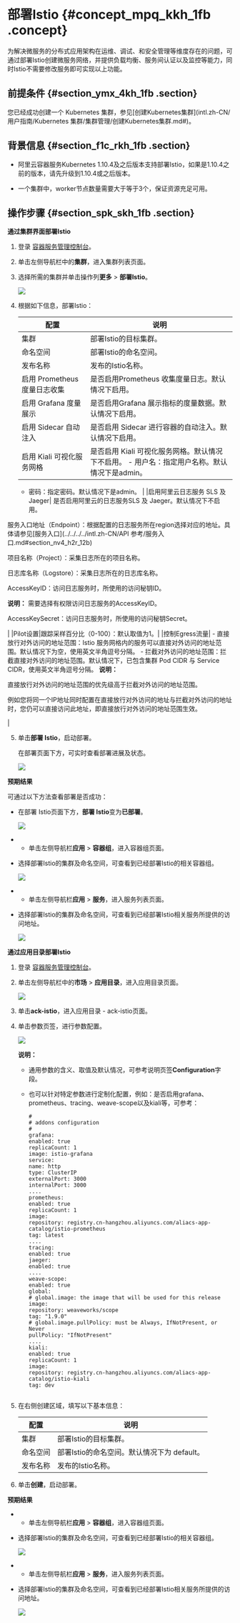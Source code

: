 # 部署Istio {#concept_mpq_kkh_1fb .concept}

为解决微服务的分布式应用架构在运维、调试、和安全管理等维度存在的问题，可通过部署Istio创建微服务网络，并提供负载均衡、服务间认证以及监控等能力，同时Istio不需要修改服务即可实现以上功能。

## 前提条件 {#section_ymx_4kh_1fb .section}

您已经成功创建一个 Kubernetes 集群，参见[创建Kubernetes集群](intl.zh-CN/用户指南/Kubernetes 集群/集群管理/创建Kubernetes集群.md#)。

## 背景信息 {#section_f1c_rkh_1fb .section}

-   阿里云容器服务Kubernetes 1.10.4及之后版本支持部署Istio，如果是1.10.4之前的版本，请先升级到1.10.4或之后版本。

-   一个集群中，worker节点数量需要大于等于3个，保证资源充足可用。


## 操作步骤 {#section_spk_skh_1fb .section}

**通过集群界面部署Istio**

1.  登录 [容器服务管理控制台](https://cs.console.aliyun.com)。
2.  单击左侧导航栏中的**集群**，进入集群列表页面。
3.  选择所需的集群并单击操作列**更多** \> **部署Istio**。

    ![](http://static-aliyun-doc.oss-cn-hangzhou.aliyuncs.com/assets/img/20172/154104205511255_zh-CN.png)

4.  根据如下信息，部署Istio：

    |配置|说明|
    |--|--|
    |集群|部署Istio的目标集群。|
    |命名空间|部署Istio的命名空间。|
    |发布名称|发布的Istio名称。|
    |启用 Prometheus 度量日志收集|是否启用Prometheus 收集度量日志。默认情况下启用。|
    |启用 Grafana 度量展示|是否启用Grafana 展示指标的度量数据。默认情况下启用。|
    |启用 Sidecar 自动注入|是否启用 Sidecar 进行容器的自动注入。默认情况下启用。|
    |启用 Kiali 可视化服务网格|是否启用 Kiali 可视化服务网格。默认情况下不启用。    -   用户名：指定用户名称。默认情况下是admin。
    -   密码：指定密码。默认情况下是admin。
|
    |启用阿里云日志服务 SLS 及 Jaeger| 是否启用阿里云的日志服务SLS 及 Jaeger。默认情况下不启用。

 服务入口地址（Endpoint）：根据配置的日志服务所在region选择对应的地址。具体请参见[服务入口](../../../../intl.zh-CN/API 参考/服务入口.md#section_nv4_h2r_12b)

 项目名称（Project）：采集日志所在的项目名称。

 日志库名称（Logstore）：采集日志所在的日志库名称。

 AccessKeyID：访问日志服务时，所使用的访问秘钥ID。

**说明：** 需要选择有权限访问日志服务的AccessKeyID。

 AccessKeySecret：访问日志服务时，所使用的访问秘钥Secret。

 |
    |Pilot设置|跟踪采样百分比（0-100）：默认取值为1。|
    |控制Egress流量|     -   直接放行对外访问的地址范围：Istio 服务网格内的服务可以直接对外访问的地址范围。默认情况下为空，使用英文半角逗号分隔。
    -   拦截对外访问的地址范围：拦截直接对外访问的地址范围。默认情况下，已包含集群 Pod CIDR 与 Service CIDR，使用英文半角逗号分隔。
 **说明：** 

直接放行对外访问的地址范围的优先级高于拦截对外访问的地址范围。

例如您将同一个IP地址同时配置在直接放行对外访问的地址与拦截对外访问的地址时，您仍可以直接访问此地址，即直接放行对外访问的地址范围生效。

 |

5.  单击**部署 Istio**，启动部署。

    在部署页面下方，可实时查看部署进展及状态。

    ![](http://static-aliyun-doc.oss-cn-hangzhou.aliyuncs.com/assets/img/20172/154104205511256_zh-CN.png)


**预期结果**

可通过以下方法查看部署是否成功：

-   在部署 Istio页面下方，**部署 Istio**变为**已部署**。

    ![](http://static-aliyun-doc.oss-cn-hangzhou.aliyuncs.com/assets/img/20172/154104205511257_zh-CN.png)

-   -   单击左侧导航栏**应用** \> **容器组**，进入容器组页面。
-   选择部署Istio的集群及命名空间，可查看到已经部署Istio的相关容器组。

    ![](http://static-aliyun-doc.oss-cn-hangzhou.aliyuncs.com/assets/img/20172/154104205511258_zh-CN.png)

-   -   单击左侧导航栏**应用** \> **服务**，进入服务列表页面。
-   选择部署Istio的集群及命名空间，可查看到已经部署Istio相关服务所提供的访问地址。

    ![](http://static-aliyun-doc.oss-cn-hangzhou.aliyuncs.com/assets/img/20172/154104205511259_zh-CN.png)


**通过应用目录部署Istio**

1.  登录 [容器服务管理控制台](https://cs.console.aliyun.com)。
2.  单击左侧导航栏中的**市场** \> **应用目录**，进入应用目录页面。

    ![](http://static-aliyun-doc.oss-cn-hangzhou.aliyuncs.com/assets/img/20172/154104205511260_zh-CN.png)

3.  单击**ack-istio**，进入应用目录 - ack-istio页面。
4.  单击参数页签，进行参数配置。

    ![](http://static-aliyun-doc.oss-cn-hangzhou.aliyuncs.com/assets/img/20172/154104205512560_zh-CN.png)

    **说明：** 

    -   通用参数的含义、取值及默认情况，可参考说明页签**Configuration**字段。
    -   也可以针对特定参数进行定制化配置，例如：是否启用grafana、prometheus、tracing、weave-scope以及kiali等，可参考：

        ```
        #
        # addons configuration
        #
        grafana:
        enabled: true
        replicaCount: 1
        image: istio-grafana
        service:
        name: http
        type: ClusterIP
        externalPort: 3000
        internalPort: 3000
        ....
        prometheus:
        enabled: true
        replicaCount: 1
        image:
        repository: registry.cn-hangzhou.aliyuncs.com/aliacs-app-catalog/istio-prometheus
        tag: latest
        ....
        tracing:
        enabled: true
        jaeger:
        enabled: true
        ....
        weave-scope:
        enabled: true
        global:
        # global.image: the image that will be used for this release
        image:
        repository: weaveworks/scope
        tag: "1.9.0"
        # global.image.pullPolicy: must be Always, IfNotPresent, or Never
        pullPolicy: "IfNotPresent"
        ....
        kiali:
        enabled: true
        replicaCount: 1
        image:
        repository: registry.cn-hangzhou.aliyuncs.com/aliacs-app-catalog/istio-kiali
        tag: dev
        
        
        ```

5.  在右侧创建区域，填写以下基本信息：

    |配置|说明|
    |--|--|
    |集群|部署Istio的目标集群。|
    |命名空间|部署Istio的命名空间。默认情况下为 default。|
    |发布名称|发布的Istio名称。|

6.  单击**创建**，启动部署。

**预期结果**

-   -   单击左侧导航栏**应用** \> **容器组**，进入容器组页面。
-   选择部署Istio的集群及命名空间，可查看到已经部署Istio的相关容器组。

    ![](http://static-aliyun-doc.oss-cn-hangzhou.aliyuncs.com/assets/img/20172/154104205511258_zh-CN.png)

-   -   单击左侧导航栏**应用** \> **服务**，进入服务列表页面。
-   选择部署Istio的集群及命名空间，可查看到已经部署Istio相关服务所提供的访问地址。

    ![](http://static-aliyun-doc.oss-cn-hangzhou.aliyuncs.com/assets/img/20172/154104205511259_zh-CN.png)


